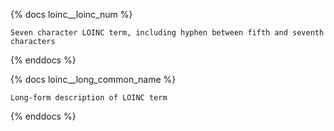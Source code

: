 {% docs loinc__loinc_num %}

    Seven character LOINC term, including hyphen between fifth and seventh characters

{% enddocs %}

{% docs loinc__long_common_name %}

    Long-form description of LOINC term

{% enddocs %}
